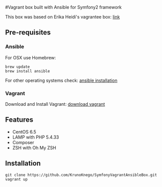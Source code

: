 #Vagrant box built with Ansible for Symfony2 framework

This box was based on Erika Heidi's vagrantee box:
[link](https://github.com/vagrantee/sandbox-symfony)

## Pre-requisites

### Ansible

For OSX use Homebrew:

    brew update
    brew install ansible

For other operating systems check:
[ansible installation](http://docs.ansible.com/intro_installation.html)

### Vagrant

Download and Install Vagrant:
[download vagrant](https://www.vagrantup.com/)

## Features

* CentOS 6.5
* LAMP with PHP 5.4.33
* Composer
* ZSH with Oh My ZSH

## Installation

    git clone https://github.com/KrunoKnego/SymfonyVagrantAnsibleBox.git
    vagrant up



